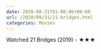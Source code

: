 ```yaml
---
date: 2020-08-31T01:00:06+00:00
url: /2020/08/31/21-bridges.html
categories: Movies
---
```

Watched 21 Bridges (2019) - ★★★




